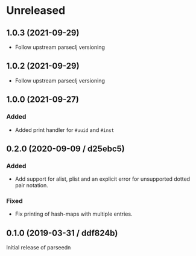 # Unreleased

## 1.0.3 (2021-09-29)

- Follow upstream parseclj versioning

## 1.0.2 (2021-09-29)

- Follow upstream parseclj versioning

## 1.0.0 (2021-09-27)

### Added

- Added print handler for `#uuid` and `#inst`

## 0.2.0 (2020-09-09 / d25ebc5)

### Added

- Add support for alist, plist and an explicit error for unsupported dotted pair notation.

### Fixed

- Fix printing of hash-maps with multiple entries.

## 0.1.0 (2019-03-31 / ddf824b)

Initial release of parseedn
